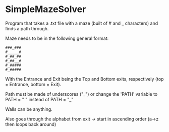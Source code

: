 # SimpleMazeSolver
Program that takes a .txt file with a maze (built of # and _ characters) and finds a path through.

Maze needs to be in the following general format:
```
###_###  
#_____#  
#_##_##  
#_##__#  
#_#####  
#_#####  
```
With the Entrance and Exit being the Top and Bottom exits, respectively (top = Entrance, bottom = Exit).

Path must be made of underscores ("\_") or change the 'PATH' variable to PATH = " " instead of PATH = "\_"

Walls can be anything.

Also goes through the alphabet from exit -> start in ascending order (a->z then loops back around)
